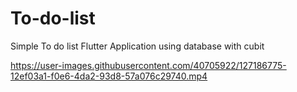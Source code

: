 # To-do-list
Simple To do list Flutter Application using database with cubit


https://user-images.githubusercontent.com/40705922/127186775-12ef03a1-f0e6-4da2-93d8-57a076c29740.mp4

